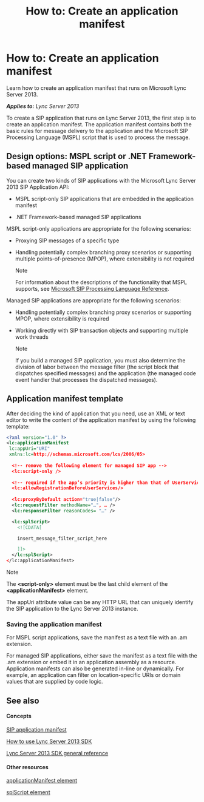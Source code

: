 ﻿---
title: 'How to: Create an application manifest'
TOCTitle: 'How to: Create an application manifest'
ms:assetid: ad200e17-2e8f-44b7-933f-7f0445462acf
ms:mtpsurl: https://msdn.microsoft.com/en-us/library/Dn439077(v=office.15)
ms:contentKeyID: 57096671
ms.date: 07/24/2014
mtps_version: v=office.15
dev_langs:
- xml
---

# How to: Create an application manifest

Learn how to create an application manifest that runs on Microsoft Lync Server 2013.


_**Applies to:** Lync Server 2013_

To create a SIP application that runs on Lync Server 2013, the first step is to create an application manifest. The application manifest contains both the basic rules for message delivery to the application and the Microsoft SIP Processing Language (MSPL) script that is used to process the message.

## Design options: MSPL script or .NET Framework-based managed SIP application

You can create two kinds of SIP applications with the Microsoft Lync Server 2013 SIP Application API:

  - MSPL script-only SIP applications that are embedded in the application manifest

  - .NET Framework-based managed SIP applications

MSPL script-only applications are appropriate for the following scenarios:

  - Proxying SIP messages of a specific type

  - Handling potentially complex branching proxy scenarios or supporting multiple points-of-presence (MPOP), where extensibility is not required
    

    > [!NOTE]
    > <P>For information about the descriptions of the functionality that MSPL supports, see <A href="https://msdn.microsoft.com/en-us/library/hh364711(v=office.15)">Microsoft SIP Processing Language Reference</A>.</P>



Managed SIP applications are appropriate for the following scenarios:

  - Handling potentially complex branching proxy scenarios or supporting MPOP, where extensibility is required

  - Working directly with SIP transaction objects and supporting multiple work threads
    

    > [!NOTE]
    > <P>If you build a managed SIP application, you must also determine the division of labor between the message filter (the script block that dispatches specified messages) and the application (the managed code event handler that processes the dispatched messages).</P>



## Application manifest template

After deciding the kind of application that you need, use an XML or text editor to write the content of the application manifest by using the following template:

``` xml
<?xml version="1.0" ?>
<lc:applicationManifest
 lc:appUri="URI"
 xmlns:lc=http://schemas.microsoft.com/lcs/2006/05>
 
  <!-- remove the following element for managed SIP app -->
  <lc:script-only />   
    
  <!-- required if the app’s priority is higher than that of UserServices -->
  <lc:allowRegistrationBeforeUserServices/> 
 
  <lc:proxyByDefault action="true|false"/>
  <lc:requestFilter methodName="…", … />
  <lc:responseFilter reasonCodes= "…" />

  <lc:splScript>
    <![CDATA[

    insert_message_filter_script_here

    ]]>
  </lc:splScript>
</lc:applicationManifest>
```


> [!NOTE]
> <P>The <STRONG>&lt;script-only&gt;</STRONG> element must be the last child element of the <STRONG>&lt;applicationManifest&gt;</STRONG> element.</P>



The appUri attribute value can be any HTTP URL that can uniquely identify the SIP application to the Lync Server 2013 instance.

### Saving the application manifest

For MSPL script applications, save the manifest as a text file with an .am extension.

For managed SIP applications, either save the manifest as a text file with the .am extension or embed it in an application assembly as a resource. Application manifests can also be generated in-line or dynamically. For example, an application can filter on location-specific URIs or domain values that are supplied by code logic.

## See also

#### Concepts

[SIP application manifest](sip-application-manifest.md)

[How to use Lync Server 2013 SDK](how-to-use-lync-server-2013-sdk.md)

[Lync Server 2013 SDK general reference](lync-server-2013-sdk-general-reference.md)

#### Other resources

[applicationManifest element](https://msdn.microsoft.com/en-us/library/hh364639\(v=office.15\))

[splScript element](https://msdn.microsoft.com/en-us/library/hh364698\(v=office.15\))

